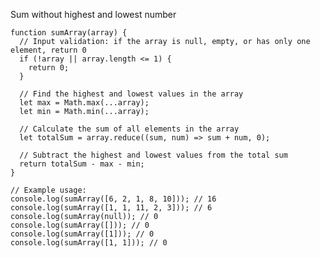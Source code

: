 Sum without highest and lowest number

    function sumArray(array) {
      // Input validation: if the array is null, empty, or has only one element, return 0
      if (!array || array.length <= 1) {
        return 0;
      }
      
      // Find the highest and lowest values in the array
      let max = Math.max(...array);
      let min = Math.min(...array);
      
      // Calculate the sum of all elements in the array
      let totalSum = array.reduce((sum, num) => sum + num, 0);
      
      // Subtract the highest and lowest values from the total sum
      return totalSum - max - min;
    }
    
    // Example usage:
    console.log(sumArray([6, 2, 1, 8, 10])); // 16
    console.log(sumArray([1, 1, 11, 2, 3])); // 6
    console.log(sumArray(null)); // 0
    console.log(sumArray([])); // 0
    console.log(sumArray([1])); // 0
    console.log(sumArray([1, 1])); // 0
